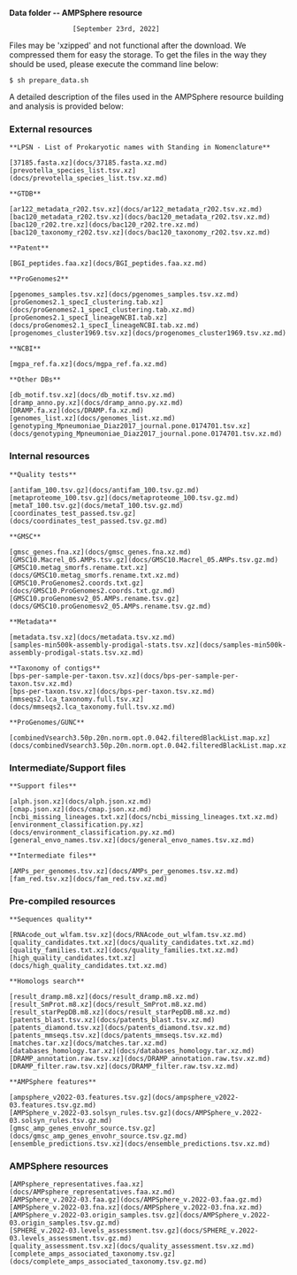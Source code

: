 **Data folder -- AMPSphere resource**

					[September 23rd, 2022]

Files may be 'xzipped' and not functional after the download. We 
compressed them for easy the storage. To get the files
in the way they should be used, please execute the command line
below:

```
$ sh prepare_data.sh
```

A detailed description of the files used in the AMPSphere resource building and 
analysis is provided below:

### External resources
    
    **LPSN - List of Prokaryotic names with Standing in Nomenclature**
    
    [37185.fasta.xz](docs/37185.fasta.xz.md)
    [prevotella_species_list.tsv.xz](docs/prevotella_species_list.tsv.xz.md)
    
    **GTDB**

    [ar122_metadata_r202.tsv.xz](docs/ar122_metadata_r202.tsv.xz.md)
    [bac120_metadata_r202.tsv.xz](docs/bac120_metadata_r202.tsv.xz.md)
    [bac120_r202.tre.xz](docs/bac120_r202.tre.xz.md)
    [bac120_taxonomy_r202.tsv.xz](docs/bac120_taxonomy_r202.tsv.xz.md)

    **Patent**
    
    [BGI_peptides.faa.xz](docs/BGI_peptides.faa.xz.md)
    
    **ProGenomes2**
    
    [pgenomes_samples.tsv.xz](docs/pgenomes_samples.tsv.xz.md)
    [proGenomes2.1_specI_clustering.tab.xz](docs/proGenomes2.1_specI_clustering.tab.xz.md)
    [proGenomes2.1_specI_lineageNCBI.tab.xz](docs/proGenomes2.1_specI_lineageNCBI.tab.xz.md)
    [progenomes_cluster1969.tsv.xz](docs/progenomes_cluster1969.tsv.xz.md)
    
    **NCBI**
    
    [mgpa_ref.fa.xz](docs/mgpa_ref.fa.xz.md)
    
    **Other DBs**
    
    [db_motif.tsv.xz](docs/db_motif.tsv.xz.md)
    [dramp_anno.py.xz](docs/dramp_anno.py.xz.md)
    [DRAMP.fa.xz](docs/DRAMP.fa.xz.md)
    [genomes_list.xz](docs/genomes_list.xz.md)
    [genotyping_Mpneumoniae_Diaz2017_journal.pone.0174701.tsv.xz](docs/genotyping_Mpneumoniae_Diaz2017_journal.pone.0174701.tsv.xz.md)

### Internal resources

    **Quality tests**

    [antifam_100.tsv.gz](docs/antifam_100.tsv.gz.md)
    [metaproteome_100.tsv.gz](docs/metaproteome_100.tsv.gz.md)
    [metaT_100.tsv.gz](docs/metaT_100.tsv.gz.md)
    [coordinates_test_passed.tsv.gz](docs/coordinates_test_passed.tsv.gz.md)

    **GMSC**
    
    [gmsc_genes.fna.xz](docs/gmsc_genes.fna.xz.md)
    [GMSC10.Macrel_05.AMPs.tsv.gz](docs/GMSC10.Macrel_05.AMPs.tsv.gz.md)
    [GMSC10.metag_smorfs.rename.txt.xz](docs/GMSC10.metag_smorfs.rename.txt.xz.md)
    [GMSC10.ProGenomes2.coords.txt.gz](docs/GMSC10.ProGenomes2.coords.txt.gz.md)
    [GMSC10.proGenomesv2_05.AMPs.rename.tsv.gz](docs/GMSC10.proGenomesv2_05.AMPs.rename.tsv.gz.md)

    **Metadata**
    
    [metadata.tsv.xz](docs/metadata.tsv.xz.md)
    [samples-min500k-assembly-prodigal-stats.tsv.xz](docs/samples-min500k-assembly-prodigal-stats.tsv.xz.md)

    **Taxonomy of contigs**
    [bps-per-sample-per-taxon.tsv.xz](docs/bps-per-sample-per-taxon.tsv.xz.md)
    [bps-per-taxon.tsv.xz](docs/bps-per-taxon.tsv.xz.md)
    [mmseqs2.lca_taxonomy.full.tsv.xz](docs/mmseqs2.lca_taxonomy.full.tsv.xz.md)

    **ProGenomes/GUNC**

    [combinedVsearch3.50p.20n.norm.opt.0.042.filteredBlackList.map.xz](docs/combinedVsearch3.50p.20n.norm.opt.0.042.filteredBlackList.map.xz.md)

### Intermediate/Support files
    
    **Support files**
    
    [alph.json.xz](docs/alph.json.xz.md)
    [cmap.json.xz](docs/cmap.json.xz.md)
    [ncbi_missing_lineages.txt.xz](docs/ncbi_missing_lineages.txt.xz.md)
    [environment_classification.py.xz](docs/environment_classification.py.xz.md)
    [general_envo_names.tsv.xz](docs/general_envo_names.tsv.xz.md)
    
    **Intermediate files**

    [AMPs_per_genomes.tsv.xz](docs/AMPs_per_genomes.tsv.xz.md)
    [fam_red.tsv.xz](docs/fam_red.tsv.xz.md)

### Pre-compiled resources
    
    **Sequences quality**

    [RNAcode_out_wlfam.tsv.xz](docs/RNAcode_out_wlfam.tsv.xz.md)
    [quality_candidates.txt.xz](docs/quality_candidates.txt.xz.md)
    [quality_families.txt.xz](docs/quality_families.txt.xz.md)
    [high_quality_candidates.txt.xz](docs/high_quality_candidates.txt.xz.md)
    
    **Homologs search**

    [result_dramp.m8.xz](docs/result_dramp.m8.xz.md)
    [result_SmProt.m8.xz](docs/result_SmProt.m8.xz.md)
    [result_starPepDB.m8.xz](docs/result_starPepDB.m8.xz.md)
    [patents_blast.tsv.xz](docs/patents_blast.tsv.xz.md)
    [patents_diamond.tsv.xz](docs/patents_diamond.tsv.xz.md)
    [patents_mmseqs.tsv.xz](docs/patents_mmseqs.tsv.xz.md)
    [matches.tar.xz](docs/matches.tar.xz.md)
    [databases_homology.tar.xz](docs/databases_homology.tar.xz.md)
    [DRAMP_annotation.raw.tsv.xz](docs/DRAMP_annotation.raw.tsv.xz.md)
    [DRAMP_filter.raw.tsv.xz](docs/DRAMP_filter.raw.tsv.xz.md)
    
    **AMPSphere features**

    [ampsphere_v2022-03.features.tsv.gz](docs/ampsphere_v2022-03.features.tsv.gz.md)
    [AMPSphere_v.2022-03.solsyn_rules.tsv.gz](docs/AMPSphere_v.2022-03.solsyn_rules.tsv.gz.md)
    [gmsc_amp_genes_envohr_source.tsv.gz](docs/gmsc_amp_genes_envohr_source.tsv.gz.md)
    [ensemble_predictions.tsv.xz](docs/ensemble_predictions.tsv.xz.md)

### AMPSphere resources

    [AMPsphere_representatives.faa.xz](docs/AMPsphere_representatives.faa.xz.md)
    [AMPSphere_v.2022-03.faa.gz](docs/AMPSphere_v.2022-03.faa.gz.md)
    [AMPSphere_v.2022-03.fna.xz](docs/AMPSphere_v.2022-03.fna.xz.md)
    [AMPSphere_v.2022-03.origin_samples.tsv.gz](docs/AMPSphere_v.2022-03.origin_samples.tsv.gz.md)
    [SPHERE_v.2022-03.levels_assessment.tsv.gz](docs/SPHERE_v.2022-03.levels_assessment.tsv.gz.md)
    [quality_assessment.tsv.xz](docs/quality_assessment.tsv.xz.md)
    [complete_amps_associated_taxonomy.tsv.gz](docs/complete_amps_associated_taxonomy.tsv.gz.md)

